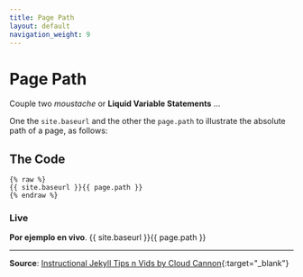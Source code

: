 ```yaml
---
title: Page Path
layout: default
navigation_weight: 9
---
```

# Page Path

Couple two *moustache* or **Liquid Variable Statements** ...

One the `site.baseurl` and the other the `page.path` to illustrate the absolute path of a page, as follows:

## The Code

```liquid
{% raw %}
{{ site.baseurl }}{{ page.path }}
{% endraw %}
```

### Live

**Por ejemplo en vivo**. {{ site.baseurl }}{{ page.path }}

***

**Source**: [Instructional Jekyll Tips n Vids by Cloud Cannon](https://learn.cloudcannon.com/){:target="_blank"}